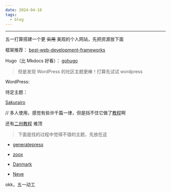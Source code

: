 ```yaml
---
date: 2024-04-18
tags:
  - blog
---
```

***

五一打算搭建一个更 ~~实用~~ 美观的个人网站，先把资源放下面

<!-- more -->

框架推荐： [best-web-development-frameworks](https://www.lambdatest.com/blog/best-web-development-frameworks/)

Hugo（比 Mkdocs 好看）： [gohugo](https://gohugo.io/)

> 但是发现 WordPress 的社区主题更棒！打算先试试 wordpress

WordPress: 

待定主题：

[Sakurairo](https://github.com/mirai-mamori/Sakurairo)

// 多人使用，感觉有些许千篇一律，但是挡不住它做了[教程](https://docs.fuukei.org/)啊

还有[二创教程](https://blog.ukenn.top/technology/sakura-tbs/) 难顶

> 下面是找的过程中觉得不错的主题，先放在这

-  [generatepress](https://generatepress.com/)

-  [zoox](https://wordpress.org/showcase/zoox/)

-  [Danmark](https://wordpress.org/showcase/design-museum-danmark/)

-  [Neve](https://cn.wordpress.org/themes/search/Neve/)

okk，五一动工
